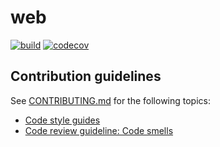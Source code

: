 # web

[![build](https://github.com/MAKENTNU/web/workflows/build/badge.svg)](https://github.com/MAKENTNU/web/actions)
[![codecov](https://codecov.io/gh/MAKENTNU/web/branch/main/graph/badge.svg)](https://codecov.io/gh/MAKENTNU/web)

## Contribution guidelines
See [CONTRIBUTING.md](CONTRIBUTING.md) for the following topics:
* [Code style guides](CONTRIBUTING.md#code-style-guides)
* [Code review guideline: Code smells](CONTRIBUTING.md#code-review-guideline-code-smells)

